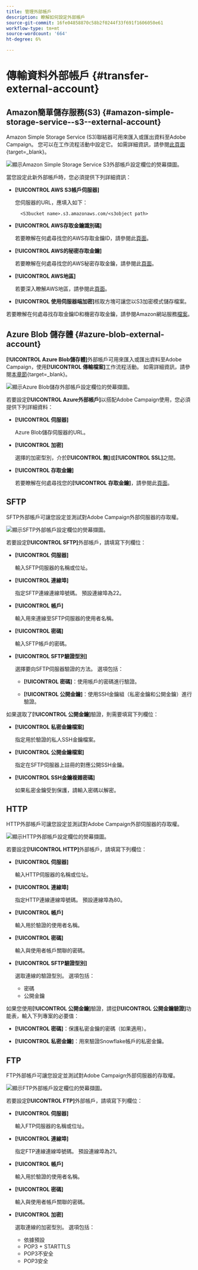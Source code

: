 ```yaml
---
title: 管理外部帳戶
description: 瞭解如何設定外部帳戶
source-git-commit: 16fe04858870c58b2f0244f33f691f1606050e61
workflow-type: tm+mt
source-wordcount: '664'
ht-degree: 6%

---
```


# 傳輸資料外部帳戶 {#transfer-external-account}

## Amazon簡單儲存服務(S3) {#amazon-simple-storage-service--s3--external-account}

Amazon Simple Storage Service (S3)聯結器可用來匯入或匯出資料至Adobe Campaign。 您可以在工作流程活動中設定它。 如需詳細資訊，請參閱[此頁面](https://experienceleague.adobe.com/zh-hant/docs/campaign-web/v8/wf/design-workflows/transfer-file){target=_blank}。

![顯示Amazon Simple Storage Service S3外部帳戶設定欄位的熒幕擷圖。](assets/external-AWS.png)

當您設定此新外部帳戶時，您必須提供下列詳細資訊：

* **[!UICONTROL AWS S3帳戶伺服器]**

  您伺服器的URL，應填入如下：

  `  <S3bucket name>.s3.amazonaws.com/<s3object path>`

* **[!UICONTROL AWS存取金鑰識別碼]**

  若要瞭解在何處尋找您的AWS存取金鑰ID，請參閱此[頁面](https://docs.aws.amazon.com/general/latest/gr/aws-sec-cred-types.html#access-keys-and-secret-access-keys)。

* **[!UICONTROL AWS的秘密存取金鑰]**

  若要瞭解在何處尋找您的AWS秘密存取金鑰，請參閱此[頁面](https://aws.amazon.com/fr/blogs/security/wheres-my-secret-access-key/)。

* **[!UICONTROL AWS地區]**

  若要深入瞭解AWS地區，請參閱此[頁面](https://aws.amazon.com/about-aws/global-infrastructure/regions_az/)。

* **[!UICONTROL 使用伺服器端加密]**&#x200B;核取方塊可讓您以S3加密模式儲存檔案。

若要瞭解在何處尋找存取金鑰ID和機密存取金鑰，請參閱Amazon網站服務[檔案](https://docs.aws.amazon.com/general/latest/gr/aws-sec-cred-types.html#access-keys-and-secret-access-keys)。

## Azure Blob 儲存體 {#azure-blob-external-account}

**[!UICONTROL Azure Blob儲存體]**&#x200B;外部帳戶可用來匯入或匯出資料至Adobe Campaign，使用&#x200B;**[!UICONTROL 傳輸檔案]**&#x200B;工作流程活動。 如需詳細資訊，請參閱[本章節](https://experienceleague.adobe.com/zh-hant/docs/campaign-web/v8/wf/design-workflows/transfer-file){target=_blank}。

![顯示Azure Blob儲存外部帳戶設定欄位的熒幕擷圖。](assets/external-azure.png)

若要設定&#x200B;**[!UICONTROL Azure外部帳戶]**&#x200B;以搭配Adobe Campaign使用，您必須提供下列詳細資料：

* **[!UICONTROL 伺服器]**

  Azure Blob儲存伺服器的URL。

* **[!UICONTROL 加密]**

  選擇的加密型別，介於&#x200B;**[!UICONTROL 無]**&#x200B;或&#x200B;**[!UICONTROL SSL]**&#x200B;之間。

* **[!UICONTROL 存取金鑰]**

  若要瞭解在何處尋找您的&#x200B;**[!UICONTROL 存取金鑰]**，請參閱此[頁面](https://docs.microsoft.com/en-us/azure/storage/common/storage-account-keys-manage?tabs=azure-portal)。

## SFTP

SFTP外部帳戶可讓您設定並測試對Adobe Campaign外部伺服器的存取權。

![顯示SFTP外部帳戶設定欄位的熒幕擷圖。](assets/ext-account-sftp.png)

若要設定&#x200B;**[!UICONTROL SFTP]**&#x200B;外部帳戶，請填寫下列欄位：

* **[!UICONTROL 伺服器]**

  輸入SFTP伺服器的名稱或位址。

* **[!UICONTROL 連線埠]**

  指定SFTP連線連線埠號碼。 預設連線埠為22。

* **[!UICONTROL 帳戶]**

  輸入用來連線至SFTP伺服器的使用者名稱。

* **[!UICONTROL 密碼]**

  輸入SFTP帳戶的密碼。

* **[!UICONTROL SFTP驗證型別]**

  選擇要向SFTP伺服器驗證的方法。 選項包括：

   * **[!UICONTROL 密碼]**：使用帳戶的密碼進行驗證。

   * **[!UICONTROL 公開金鑰]**：使用SSH金鑰組（私密金鑰和公開金鑰）進行驗證。

如果選取了&#x200B;**[!UICONTROL 公開金鑰]**&#x200B;驗證，則需要填寫下列欄位：

* **[!UICONTROL 私密金鑰檔案]**

  指定用於驗證的私人SSH金鑰檔案。

* **[!UICONTROL 公開金鑰檔案]**

  指定在SFTP伺服器上註冊的對應公開SSH金鑰。

* **[!UICONTROL SSH金鑰複雜密碼]**

  如果私密金鑰受到保護，請輸入密碼以解密。

## HTTP

HTTP外部帳戶可讓您設定並測試對Adobe Campaign外部伺服器的存取權。

![顯示HTTP外部帳戶設定欄位的熒幕擷圖。](assets/ext-account-http.png)

若要設定&#x200B;**[!UICONTROL HTTP]**&#x200B;外部帳戶，請填寫下列欄位：

* **[!UICONTROL 伺服器]**

  輸入HTTP伺服器的名稱或位址。

* **[!UICONTROL 連線埠]**

  指定HTTP連線連線埠號碼。 預設連線埠為80。

* **[!UICONTROL 帳戶]**

  輸入用於驗證的使用者名稱。

* **[!UICONTROL 密碼]**

  輸入與使用者帳戶關聯的密碼。

* **[!UICONTROL SFTP驗證型別]**

  選取連線的驗證型別。 選項包括：

   * 密碼
   * 公開金鑰

如果您使用&#x200B;**[!UICONTROL 公開金鑰]**&#x200B;驗證，請從&#x200B;**[!UICONTROL 公開金鑰驗證]**&#x200B;功能表，輸入下列專案的必要值：

* **[!UICONTROL 密碼]**：保護私密金鑰的密碼（如果適用）。

* **[!UICONTROL 私密金鑰]**：用來驗證Snowflake帳戶的私密金鑰。



## FTP

FTP外部帳戶可讓您設定並測試對Adobe Campaign外部伺服器的存取權。

![顯示FTP外部帳戶設定欄位的熒幕擷圖。](assets/ext-account-ftp.png)

若要設定&#x200B;**[!UICONTROL FTP]**&#x200B;外部帳戶，請填寫下列欄位：

* **[!UICONTROL 伺服器]**

  輸入FTP伺服器的名稱或位址。

* **[!UICONTROL 連線埠]**

  指定FTP連線連線埠號碼。 預設連線埠為21。

* **[!UICONTROL 帳戶]**

  輸入用於驗證的使用者名稱。

* **[!UICONTROL 密碼]**

  輸入與使用者帳戶關聯的密碼。

* **[!UICONTROL 加密]**

  選取連線的加密型別。 選項包括：

   * 依據預設
   * POP3 + STARTTLS
   * POP3不安全
   * POP3安全